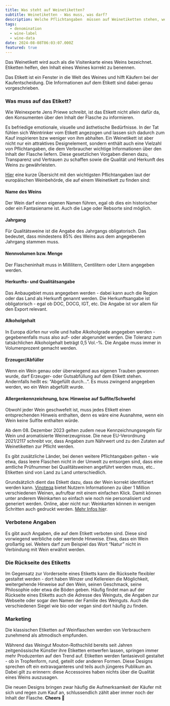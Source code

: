 ```yaml
---
title: Was steht auf Weinetiketten?
subtitle: Weinetiketten - Was muss, was darf?
description: Welche Pflichtangaben  müssen auf Weinetiketten stehen, welche Angaben sind verboten und wie gewinnen kreative Designs die Aufmerksamkeit der Käufer, ohne die Weinqualität zu beeinflussen?
tags:
  - denomination
  - wine-label
  - wine-data
date: 2024-08-08T06:03:07.000Z
featured: true
---
```


Das Weinetikett wird auch als die Visitenkarte eines Weins bezeichnet. Etiketten helfen, den Inhalt eines Weines korrekt zu benennen.

Das Etikett ist ein Fenster in die Welt des Weines und hilft Käufern bei der Kaufentscheidung. Die Informationen auf dem Etikett sind dabei genau vorgeschrieben.

### Was muss auf das Etikett?

Wie Weinexperte Jens Priewe schreibt, ist das Etikett nicht allein dafür da, den Konsumenten über den Inhalt der Flasche zu informieren.

Es befriedige emotionale, visuelle und ästhetische Bedürfnisse. In der Tat fühlen sich Weintrinker vom Etikett angezogen und lassen sich dadurch zum Kauf inspirieren bzw weniger von ihm abhalten. Ein Weinetikett ist aber nicht nur ein attraktives Designelement, sondern enthält auch eine Vielzahl von Pflichtangaben, die dem Verbraucher wichtige Informationen über den Inhalt der Flasche liefern. Diese gesetzlichen Vorgaben dienen dazu, Transparenz und Vertrauen zu schaffen sowie die Qualität und Herkunft des Weins zu gewährleisten.

[Hier](/de/blog/wines/wine-labels) eine kurze Übersicht mit den wichtigsten Pflichtangaben laut der europäischen Weinbehörde, die auf einem Weinetikett zu finden sind:

#### Name des Weins

Der Wein darf einen eigenen Namen führen, egal ob dies ein historischer oder ein Fantasiename ist. Auch die Lage oder Rebsorte sind möglich.

#### Jahrgang

Für Qualitätsweine ist die Angabe des Jahrgangs obligatorisch. Das bedeutet, dass mindestens 85% des Weins aus dem angegebenen Jahrgang stammen muss.

#### Nennvolumen bzw. Menge

Der Flascheninhalt muss in Millilitern, Centilitern oder Litern angegeben werden.

#### Herkunfts- und Qualitätsangabe

Das Anbaugebiet muss angegeben werden - dabei kann auch die Region oder das Land als Herkunft genannt werden. Die Herkunftsangabe ist obligatorisch - egal ob DOC, DOCG, IGT, etc. Die Angabe ist vor allem für den Export relevant.

#### Alkoholgehalt

In Europa dürfen nur volle und halbe Alkoholgrade angegeben werden - gegebenenfalls muss also auf- oder abgerundet werden. Die Toleranz zum tatsächlichen Alkoholgehalt beträgt 0,5 Vol.-%. Die Angabe muss immer in Volumenprozent gemacht werden.

#### Erzeuger/Abfüller

Wenn ein Wein genau oder überwiegend aus eigenen Trauben gewonnen wurde, darf Erzeuger- oder Gutsabfüllung auf dem Etikett stehen. Andernfalls heißt es: “Abgefüllt durch…”. Es muss zwingend angegeben werden, wo ein Wein abgefüllt wurde.

#### Allergenkennzeichnung, bzw. Hinweise auf Sulfite/Schwefel

Obwohl jeder Wein geschwefelt ist, muss jedes Etikett einen entsprechenden Hinweis enthalten, denn es wäre eine Ausnahme, wenn ein Wein keine Sulfite enthalten würde.

Ab dem 08. Dezember 2023 gelten zudem neue Kennzeichnungsregeln für Wein und aromatisierte Weinerzeugnisse. Die neue EU-Verordnung 2021/2117 schreibt vor, dass Angaben zum Nährwert und zu den Zutaten auf Weinetiketten zur Pflicht werden.

Es gibt zusätzliche Länder, bei denen weitere Pflichtangaben gelten - wie etwa, dass leere Flaschen nicht in der Umwelt zu entsorgen sind, dass eine amtliche Prüfnummer bei Qualitätsweinen angeführt werden muss, etc.. Etiketten sind von Land zu Land unterschiedlich.

Grundsätzlich dient das Etikett dazu, dass der Wein korrekt identifiziert werden kann. [Vinoteqa](/de) bietet Nutzern Informationen zu über 1 Million verschiedenen Weinen, aufrufbar mit einem einfachen Klick. Damit können unter anderem Weinkarten so einfach wie noch nie personalisiert und generiert werden. Online, aber nicht nur: Weinkarten können in wenigen Schritten auch gedruckt werden. [Mehr Infos hie](/de)r.

### Verbotene Angaben

Es gibt auch Angaben, die auf dem Etikett verboten sind. Diese sind vorwiegend werbliche oder wertende Hinweise. Etwa, dass ein Wein großartig sei. Weiters darf zum Beispiel das Wort “Natur” nicht in Verbindung mit Wein erwähnt werden.

### Die Rückseite des Etiketts

Im Gegensatz zur Vorderseite eines Etiketts kann die Rückseite flexibler gestaltet werden - dort haben Winzer und Kellereien die Möglichkeit, weitergehende Hinweise auf den Wein, seinen Geschmack, seine Philosophie oder etwa die Böden geben. Häufig findet man auf der Rückseite eines Etiketts auch die Adresse des Weinguts, die Angaben zur Webseite oder sogar den Namen der Familie des Weinguts.
Auch die verschiedenen Siegel wie bio oder vegan sind dort häufig zu finden.

### Marketing

Die klassischen Etiketten auf Weinflaschen werden von Verbrauchern zunehmend als altmodisch empfunden.

Während das Weingut Mouton-Rothschild bereits seit Jahren zeitgenössische Künstler ihre Etiketten entwerfen lassen, springen immer mehr Produzenten auf den Trend auf. Etiketten werden fantasievoll gestaltet - ob in Tropfenform, rund, geteilt oder anderen Formen. Diese Designs sprechen oft ein extravaganteres und teils auch jüngeres Publikum an. Dabei gilt zu erinnern: diese Accessoires haben nichts über die Qualität eines Weins auszusagen.

Die neuen Designs bringen zwar häufig die Aufmerksamkeit der Käufer mit sich und regen zum Kauf an, schlussendlich zählt aber immer noch der Inhalt der Flasche. **Cheers 🍷**

